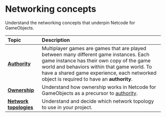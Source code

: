# Networking concepts

Understand the networking concepts that underpin Netcode for GameObjects.

| **Topic**                       | **Description**                  |
| :------------------------------ | :------------------------------- |
| **[Authority](terms-concepts/authority.md)** | Multiplayer games are games that are played between many different game instances. Each game instance has their own copy of the game world and behaviors within that game world. To have a shared game experience, each networked object is required to have an **authority**. |
| **[Ownership](terms-concepts/ownership.md)** | Understand how ownership works in Netcode for GameObjects as a precursor to [authority](terms-concepts/authority.md). |
| **[Network topologies](network-topologies.md)** | Understand and decide which network topology to use in your project. |